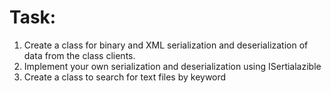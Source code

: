 # Task:
1. Create a class for binary and XML serialization and deserialization of data from the class clients.
2. Implement your own serialization and deserialization using ISertialazible
3. Create a class to search for text files by keyword
